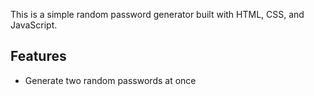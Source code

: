 This is a simple random password generator built with HTML, CSS, and JavaScript.

## Features

- Generate two random passwords at once
